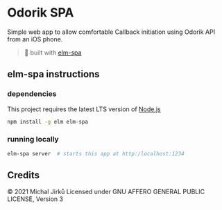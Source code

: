 # Odorik SPA
Simple web app to allow comfortable Callback initiation using Odorik API from an iOS phone.

> 🌳  built with [elm-spa](https://elm-spa.dev)

## elm-spa instructions
### dependencies

This project requires the latest LTS version of [Node.js](https://nodejs.org/)

```bash
npm install -g elm elm-spa
```

### running locally

```bash
elm-spa server  # starts this app at http:/localhost:1234
```

## Credits
© 2021 Michal Jirků
Licensed under GNU AFFERO GENERAL PUBLIC LICENSE, Version 3
